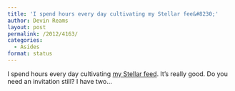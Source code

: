 ```yaml
---
title: 'I spend hours every day cultivating my Stellar fee&#8230;'
author: Devin Reams
layout: post
permalink: /2012/4163/
categories:
  - Asides
format: status
---
```

I spend hours every day cultivating [my Stellar feed][1]. It&#8217;s really good. Do you need an invitation still? I have two&#8230;

 [1]: http://stellar.io/devinreams/